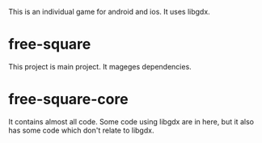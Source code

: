 This is an individual game for android and ios.
It uses libgdx.
# free-square
This project is main project.
It mageges dependencies.

# free-square-core
It contains almost all code.
Some code using libgdx are in here, but it also has some code which don't relate to libgdx.
